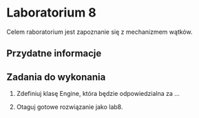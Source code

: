 # Laboratorium 8

Celem raboratorium jest zapoznanie się z mechanizmem wątków.

## Przydatne informacje

## Zadania do wykonania

1. Zdefiniuj klasę Engine, która będzie odpowiedzialna za  ...
   
   
11. Otaguj gotowe rozwiązanie jako lab8.
